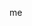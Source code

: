 <!DOCTYPE html>
  <html/>
  <head>
  <head/>
  
  
  <body>
    <p>me<p/>
  <body/>
  
  
  
  <html/>
